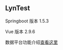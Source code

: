 ## LynTest

Springboot 版本 1.5.3

Vue 版本 2.9.6

数据平台功能介绍[查看这里](https://blog.csdn.net/lt326030434/article/details/102601308)

